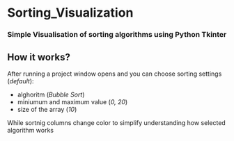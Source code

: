# Sorting_Visualization

### Simple Visualisation of sorting algorithms using Python Tkinter

## How it works?

After running a project window opens and you can choose sorting settings (*default*):
* alghoritm (*Bubble Sort*)
* miniumum and maximum value (*0, 20*)
* size of the array (*10*)

While sortnig columns change color to simplify understanding how selected algorithm works  
